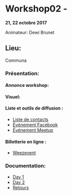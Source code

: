# Workshop02 - 
**21, 22 octobre 2017**

Animateur: Dewi Brunet

## Lieu: ##
Communa

### Présentation: 

#### Annonce workshop:  

#### Visuel:  

#### Liste et outils de diffusion : 
- [Liste de contacts](/Communication/Liste-de-diffusion.md)
- [Événement Facebook]()
- [Événement Meetup]()

#### Billetterie en ligne :
- [Weezevent]()

### Documentation:  
- [Day 1](/Workshop02/Day%201.md)
- [Day 2](/Workshop02/Day%202.md)
- [Retours](/Workshop02/Retours.md)
